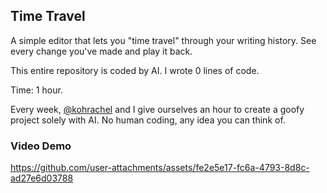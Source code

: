 ## Time Travel

A simple editor that lets you "time travel" through your writing history. See every change you've made and play it back.

This entire repository is coded by AI. I wrote 0 lines of code.

Time: 1 hour.

Every week, [@kohrachel](https://github.com/kohrachel/) and I give ourselves an hour to create a goofy project solely with AI. No human coding, any idea you can think of.

### Video Demo

https://github.com/user-attachments/assets/fe2e5e17-fc6a-4793-8d8c-ad27e6d03788

